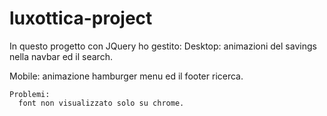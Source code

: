 # luxottica-project
In questo progetto con JQuery ho gestito:
  Desktop:
    animazioni del savings nella navbar ed il search. 
  
  Mobile:
    animazione hamburger menu ed il footer ricerca.
    
    Problemi:
      font non visualizzato solo su chrome.
      
